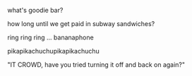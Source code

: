 what's goodie bar?

how long until we get paid in subway sandwiches?

ring ring ring ... bananaphone

pikapikachuchupikapikachuchu

"IT CROWD, have you tried turning it off and back on again?"
